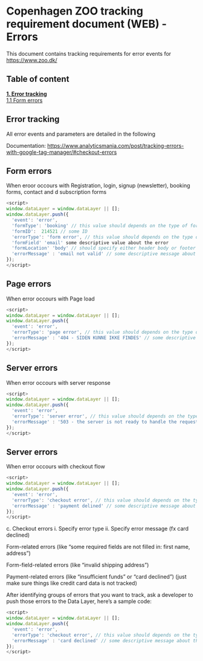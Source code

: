 # Copenhagen ZOO tracking requirement document (WEB) - Errors
This document contains tracking requirements for error events for https://www.zoo.dk/

## Table of content
[**1. Error tracking**](#error-tracking) <br/>
[1.1 Form errors](#form-errors) <br/>



## Error tracking
All error events and parameters are detailed in the following

Documentation: https://www.analyticsmania.com/post/tracking-errors-with-google-tag-manager/#checkout-errors

## Form errors
When eroor occours with Registration, login, signup (newsletter), booking forms, contact and d subscription forms

````javascript
<script>
window.dataLayer = window.dataLayer || [];
window.dataLayer.push({
  'event': 'error',
  'formType': 'booking' // this value should depends on the type of form, e.g Registration, contact etc. 
  'formID':  214521 // some ID
  'errorType': 'form error', // this value should depends on the type of error, e.g. form error, checkout error, etc.
  'formField' 'email' some descriptive value about the error
  'formLocation' 'body' // should specify either header body or footer  
  'errorMessage' : 'email not valid' // some descriptive message about the error
});
</script>
````

## Page errors
When error occours with Page load 

````javascript
<script>
window.dataLayer = window.dataLayer || [];
window.dataLayer.push({
  'event': 'error',
  'errorType': 'page error', // this value should depends on the type of error, e.g. form error, checkout error, etc.
  'errorMessage' : '404 - SIDEN KUNNE IKKE FINDES' // some descriptive message about the error
});
</script>
````

## Server errors
When error occours with server response 

````javascript
<script>
window.dataLayer = window.dataLayer || [];
window.dataLayer.push({
  'event': 'error',
  'errorType': 'server error', // this value should depends on the type of error, e.g. form error, checkout error, etc.
  'errorMessage' : '503 - the server is not ready to handle the request.' // some descriptive message about the error
});
</script>
````

## Server errors
When error occours with checkout flow  

````javascript
<script>
window.dataLayer = window.dataLayer || [];
window.dataLayer.push({
  'event': 'error',
  'errorType': 'checkout error', // this value should depends on the type of error, e.g. form error, checkout error, etc.
  'errorMessage' : 'payment delined' // some descriptive message about the error eg. payment cancelled,  
});
</script>
````

c.	Checkout errors 
i.	Specify error type 
ii.	Specify error message (fx card declined)


Form-related errors (like “some required fields are not filled in: first name, address”)

Form-field-related errors (like “invalid shipping address”)

Payment-related errors (like “insufficient funds” or “card declined”) (just make sure things like credit card data is not tracked)

After identifying groups of errors that you want to track, ask a developer to push those errors to the Data Layer, here’s a sample code:

````javascript
<script>
window.dataLayer = window.dataLayer || [];
window.dataLayer.push({
  'event': 'error',
  'errorType': 'checkout error', // this value should depends on the type of error, e.g. form error, checkout error, etc.
  'errorMessage' : 'card declined' // some descriptive message about the error
});
</script>
````
